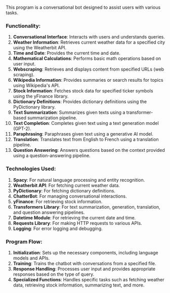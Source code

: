 This program is a conversational bot designed to assist users with various tasks.

### Functionality:
1. **Conversational Interface**: Interacts with users and understands queries.
2. **Weather Information**: Retrieves current weather data for a specified city using the Weatherbit API.
3. **Time and Date**: Provides the current time and date.
4. **Mathematical Calculations**: Performs basic math operations based on user input.
5. **Webscraping**: Retrieves and displays content from specified URLs (web scraping).
6. **Wikipedia Information**: Provides summaries or search results for topics using Wikipedia's API.
7. **Stock Information**: Fetches stock data for specified ticker symbols using the yFinance library.
8. **Dictionary Definitions**: Provides dictionary definitions using the PyDictionary library.
9. **Text Summarization**: Summarizes given texts using a transformer-based summarization pipeline.
10. **Text Completion**: Completes given text using a text generation model (GPT-2).
11. **Paraphrasing**: Paraphrases given text using a generative AI model.
12. **Translation**: Translates text from English to French using a translation pipeline.
13. **Question Answering**: Answers questions based on the context provided using a question-answering pipeline.

### Technologies Used:
1. **Spacy**: For natural language processing and entity recognition.
2. **Weatherbit API**: For fetching current weather data.
3. **PyDictionary**: For fetching dictionary definitions.
4. **ChatterBot**: For managing conversational interactions.
5. **yFinance**: For retrieving stock information.
6. **Transformers Library**: For text summarization, generation, translation, and question answering pipelines.
7. **Datetime Module**: For retrieving the current date and time.
8. **Requests Library**: For making HTTP requests to various APIs.
9. **Logging**: For error logging and debugging.

### Program Flow:
1. **Initialization**: Sets up the necessary components, including language models and APIs.
2. **Training**: Trains the chatbot with conversations from a specified file.
3. **Response Handling**: Processes user input and provides appropriate responses based on the type of query.
4. **Specialized Functions**: Handles specific tasks such as fetching weather data, retrieving stock information, summarizing text, and more.
